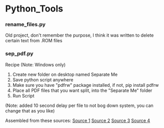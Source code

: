 # Python_Tools

### rename_files.py
Old project, don't remember the purpose, I think it was written to delete certain text from .ROM files

### sep_pdf.py
Recipe (Note: Windows only)
1. Create new folder on desktop named Separate Me
2. Save python script anywhere
3. Make sure you have "pdfrw" package installed, if not, pip install pdfrw
4. Place all PDF files that you want split, into the "Separate Me" folder
5. Run Script

(Note: added 10 second delay per file to not bog down system, you can change that as you like)
 
 Assembled from these sources:
 [Source 1](https://github.com/pmaupin/pdfrw#writing-pdfs)
 [Source 2](https://stackoverflow.com/questions/55611121/split-specific-pages-of-pdf-and-save-it-with-python)
 [Source 3](https://stackoverflow.com/questions/1798465/python-remove-last-3-characters-of-a-string)
 [Source 4](https://ourcodeworld.com/articles/read/850/how-to-retrieve-the-desktop-path-in-windows-with-python)
